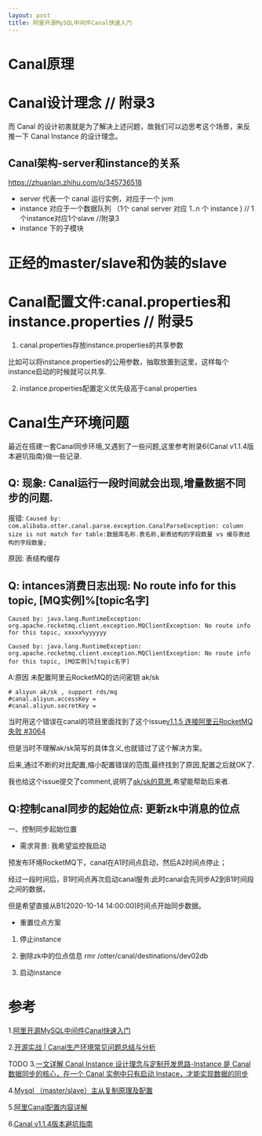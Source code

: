 ```yaml
---
layout: post
title: 阿里开源MySQL中间件Canal快速入门
---
```


# Canal原理

# Canal设计理念 // 附录3
而 Canal 的设计初衷就是为了解决上述问题，故我们可以边思考这个场景，来反推一下 Canal Instance 的设计理念。

## Canal架构-server和instance的关系
https://zhuanlan.zhihu.com/p/345736518

* server 代表一个 canal 运行实例，对应于一个 jvm
* instance 对应于一个数据队列 （1个 canal server 对应 1..n 个 instance ) // 1个instance对应1个slave //附录3
* instance 下的子模块

# 正经的master/slave和伪装的slave

# Canal配置文件:canal.properties和instance.properties // 附录5

1. canal.properties存放instance.properties的共享参数

比如可以将instance.properties的公用参数，抽取放置到这里，这样每个instance启动的时候就可以共享.

2. instance.properties配置定义优先级高于canal.properties


# Canal生产环境问题
最近在搭建一套Canal同步环境,又遇到了一些问题,这里参考附录6{Canal v1.1.4版本避坑指南}做一些记录.

## Q: 现象: Canal运行一段时间就会出现,增量数据不同步的问题.
报错: `Caused by: com.alibaba.otter.canal.parse.exception.CanalParseException: column size is not match for table:数据库名称.表名称,新表结构的字段数量 vs 缓存表结构的字段数量;`

原因: 表结构缓存

## Q: intances消费日志出现: No route info for this topic, [MQ实例]%[topic名字]
```
Caused by: java.lang.RuntimeException: org.apache.rocketmq.client.exception.MQClientException: No route info for this topic, xxxxx%yyyyyy
```
```
Caused by: java.lang.RuntimeException: org.apache.rocketmq.client.exception.MQClientException: No route info for this topic, [MQ实例]%[topic名字]
```

A:原因 未配置阿里云RocketMQ的访问密钥 ak/sk
```
# aliyun ak/sk , support rds/mq
#canal.aliyun.accessKey =
#canal.aliyun.secretKey =
```

当时用这个错误在canal的项目里面找到了这个issue[v1.1.5 连接阿里云RocketMQ失败 #3064](https://github.com/alibaba/canal/issues/3064)

但是当时不理解ak/sk简写的具体含义,也就错过了这个解决方案。

后来,通过不断的对比配置,缩小配置错误的范围,最终找到了原因,配置之后就OK了.

我也给这个issue提交了comment,说明了[ak/sk的意思](https://github.com/alibaba/canal/issues/3064#issuecomment-900976087),希望能帮助后来者.

## Q:控制canal同步的起始位点: 更新zk中消息的位点
一、控制同步起始位置

* 需求背景: 我希望监控我启动

预发布环境RocketMQ下，canal在A1时间点启动，然后A2时间点停止；

经过一段时间后，B1时间点再次启动canal服务:此时canal会先同步A2到B1时间段之间的数据，

但是希望直接从B1(2020-10-14 14:00:00)时间点开始同步数据。

* 重置位点方案
1. 停止instance

2. 删除zk中的位点信息  rmr /otter/canal/destinations/dev02db

3. 启动instance

# 参考
1.[阿里开源MySQL中间件Canal快速入门](https://blog.csdn.net/qqxx6661/article/details/106039464)

2.[开源实战 | Canal生产环境常见问题总结与分析](https://cloud.tencent.com/developer/article/1645881)

TODO
3.[一文详解 Canal Instance 设计理念与定制开发思路-Instance 是 Canal 数据同步的核心，在一个 Canal 实例中只有启动 Instace，才能实现数据的同步](https://bbs.huaweicloud.com/blogs/218136)

4.[Mysql （master/slave）主从复制原理及配置](https://www.jianshu.com/p/510876797e31)

5.[阿里Canal配置内容详解](https://my.oschina.net/u/585635/blog/4436514)

6.[Canal v1.1.4版本避坑指南](https://mp.weixin.qq.com/s/U8tTO4OS9idx08exCD0rug)